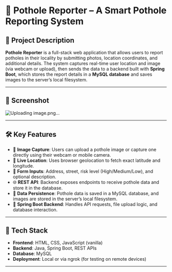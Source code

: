 # 🚧 Pothole Reporter – A Smart Pothole Reporting System

## 📄 Project Description

**Pothole Reporter** is a full-stack web application that allows users to report potholes in their locality by submitting photos, location coordinates, and additional details. The system captures real-time user location and image (via webcam or upload), then sends the data to a backend built with **Spring Boot**, which stores the report details in a **MySQL database** and saves images to the server’s local filesystem.

---

## 📸 Screenshot

![Uploading image.png…]()



---

## 🛠️ Key Features

- 📸 **Image Capture**: Users can upload a pothole image or capture one directly using their webcam or mobile camera.
- 📍 **Live Location**: Uses browser geolocation to fetch exact latitude and longitude.
- 📝 **Form Inputs**: Address, street, risk level (High/Medium/Low), and optional description.
- 🌐 **REST API**: Backend exposes endpoints to receive pothole data and store it in the database.
- 💾 **Data Persistence**: Pothole data is saved in a MySQL database, and images are stored in the server’s local filesystem.
- 🔄 **Spring Boot Backend**: Handles API requests, file upload logic, and database interaction.

---

## 🧩 Tech Stack

- **Frontend**: HTML, CSS, JavaScript (vanilla)
- **Backend**: Java, Spring Boot, REST APIs
- **Database**: MySQL
- **Deployment**: Local or via ngrok (for testing on remote devices)

---
